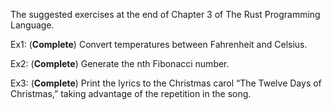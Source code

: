 The suggested exercises at the end of Chapter 3 of The Rust Programming Language.


Ex1: (**Complete**) Convert temperatures between Fahrenheit and Celsius.

Ex2: (**Complete**) Generate the nth Fibonacci number.

Ex3: (**Complete**) Print the lyrics to the Christmas carol “The Twelve Days of Christmas,” taking advantage of the repetition in the song.